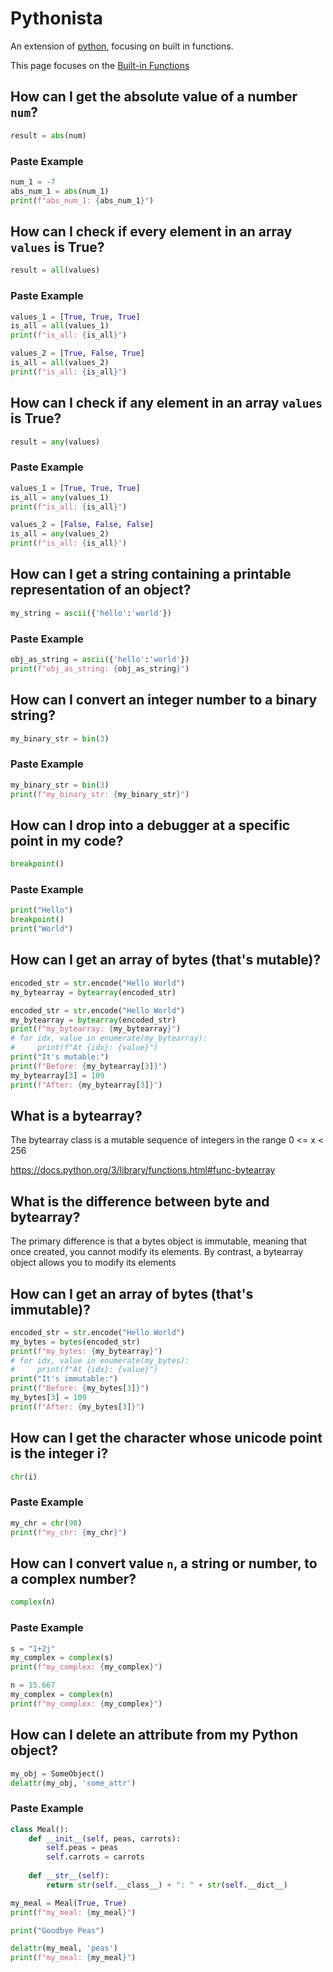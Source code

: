 # Pythonista

An extension of [python](/python), focusing on built in functions.

This page focuses on the [Built-in Functions](https://docs.python.org/3/library/functions.html)

## How can I get the absolute value of a number `num`?

```python
result = abs(num)
```

### Paste Example

```python
num_1 = -7
abs_num_1 = abs(num_1)
print(f"abs_num_1: {abs_num_1}")
```


## How can I check if every element in an array `values` is True?

```python
result = all(values)
```

### Paste Example

```python
values_1 = [True, True, True]
is_all = all(values_1)
print(f"is_all: {is_all}")

values_2 = [True, False, True]
is_all = all(values_2)
print(f"is_all: {is_all}")
```

## How can I check if any element in an array `values` is True?

```python
result = any(values)
```

### Paste Example

```python
values_1 = [True, True, True]
is_all = any(values_1)
print(f"is_all: {is_all}")

values_2 = [False, False, False]
is_all = any(values_2)
print(f"is_all: {is_all}")
```

## How can I get a string containing a printable representation of an object?

```python
my_string = ascii({'hello':'world'})
```

### Paste Example

```python
obj_as_string = ascii({'hello':'world'})
print(f"obj_as_string: {obj_as_string}")
```

## How can I convert an integer number to a binary string?

```python
my_binary_str = bin(3)
```

### Paste Example

```python
my_binary_str = bin(3)
print(f"my_binary_str: {my_binary_str}")
```

## How can I drop into a debugger at a specific point in my code?

```python
breakpoint()
```

### Paste Example

```python
print("Hello")
breakpoint()
print("World")
```

## How can I get an array of bytes (that's mutable)?

```python
encoded_str = str.encode("Hello World")
my_bytearray = bytearray(encoded_str)
```

```python
encoded_str = str.encode("Hello World")
my_bytearray = bytearray(encoded_str)
print(f"my_bytearray: {my_bytearray}")
# for idx, value in enumerate(my_bytearray):
#     print(f"At {idx}: {value}")
print("It's mutable:")
print(f"Before: {my_bytearray[3]}")
my_bytearray[3] = 109
print(f"After: {my_bytearray[3]}")
```

## What is a bytearray?

The bytearray class is a mutable sequence of integers in the range 0 <= x < 256

https://docs.python.org/3/library/functions.html#func-bytearray

## What is the difference between byte and bytearray?

The primary difference is that a bytes object is immutable, meaning that once created, you cannot modify its elements. By contrast, a bytearray object allows you to modify its elements

## How can I get an array of bytes (that's immutable)?

```python
encoded_str = str.encode("Hello World")
my_bytes = bytes(encoded_str)
print(f"my_bytes: {my_bytearray}")
# for idx, value in enumerate(my_bytes):
#     print(f"At {idx}: {value}")
print("It's immutable:")
print(f"Before: {my_bytes[3]}")
my_bytes[3] = 109
print(f"After: {my_bytes[3]}")
```

## How can I get the character whose unicode point is the integer i?

```python
chr(i)
```

### Paste Example

```python
my_chr = chr(98)
print(f"my_chr: {my_chr}")
```

## How can I convert value `n`, a string or number, to a complex number?

```python
complex(n)
```

### Paste Example

```python
s = "1+2j"
my_complex = complex(s)
print(f"my_complex: {my_complex}")

n = 15.667
my_complex = complex(n)
print(f"my_complex: {my_complex}")
```

## How can I delete an attribute from my Python object?

```python
my_obj = SomeObject()
delattr(my_obj, 'some_attr')
```

### Paste Example

```python
class Meal():
    def __init__(self, peas, carrots):
        self.peas = peas
        self.carrots = carrots
    
    def __str__(self):
        return str(self.__class__) + ": " + str(self.__dict__)

my_meal = Meal(True, True) 
print(f"my_meal: {my_meal}")

print("Goodbye Peas")

delattr(my_meal, 'peas')
print(f"my_meal: {my_meal}")
```
